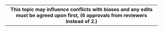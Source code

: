 <table>
<tbody><tr>
<th>
This topic may influence conflicts with biases and any edits must be agreed upon first, (6 approvals from reviewers instead of 2.)
</th>

<!--<table>
<tbody><tr>
<th>
This topic is not
</th><th> -->